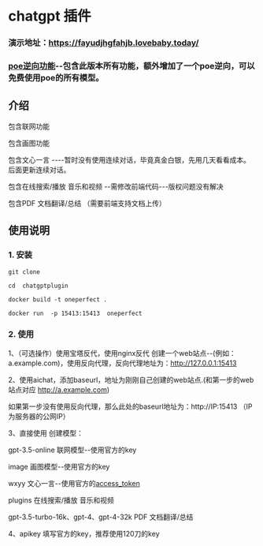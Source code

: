 # chatgpt 插件
### 演示地址：https://fayudjhgfahjb.lovebaby.today/
### [poe逆向功能](./readme_poe.md)--包含此版本所有功能，额外增加了一个poe逆向，可以免费使用poe的所有模型。
## 介绍
包含联网功能

包含画图功能

包含文心一言  ----暂时没有使用连续对话，毕竟真金白银，先用几天看看成本。后面更新连续对话。

包含在线搜索/播放 音乐和视频 --需修改前端代码---版权问题没有解决

包含PDF 文档翻译/总结   （需要前端支持文档上传）


## 使用说明
### 1. 安装
```
git clone  
```
```
cd  chatgptplugin
```
```
docker build -t oneperfect .
```
```
docker run  -p 15413:15413  oneperfect
```

### 2. 使用
1、（可选操作）使用宝塔反代，使用nginx反代
创建一个web站点--(例如：a.example.com)，使用反向代理，反向代理地址为：http://127.0.0.1:15413

2、使用aichat，添加baseurl，地址为刚刚自己创建的web站点.(和第一步的web站点对应 http://a.example.com)

如果第一步没有使用反向代理，那么此处的baseurl地址为：http://IP:15413     （IP为服务器的公网IP）

3、直接使用
创建模型：

gpt-3.5-online    联网模型--使用官方的key

image      画图模型--使用官方的key

wxyy      文心一言--使用官方的[access_token](https://ai.baidu.com/ai-doc/REFERENCE/Ck3dwjhhu)

plugins    在线搜索/播放  音乐和视频

gpt-3.5-turbo-16k、gpt-4、gpt-4-32k     PDF 文档翻译/总结

4、apikey
填写官方的key，推荐使用120刀的key
